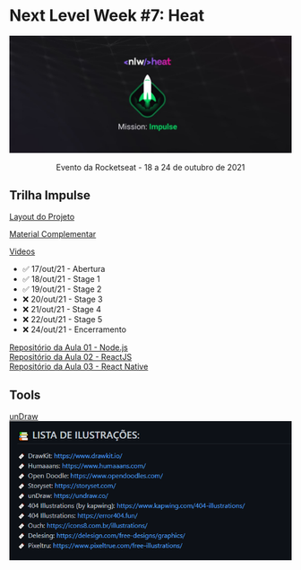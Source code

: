 # Next Level Week #7: Heat

![nlw-heat-impulse-logo](./archive/nlw-heat-impulse.jpg)
<p align="center">Evento da Rocketseat - 18 a 24 de outubro de 2021</p>

## Trilha Impulse

[Layout do Projeto](https://www.figma.com/community/file/1031699316177416916)

[Material Complementar](https://efficient-sloth-d85.notion.site/Impulse-240cb588fb8d4089917c7a6cef0008b3)

[Videos](https://nextlevelweek.com/episodios/impulse/aula-1/edicao/7)

- ✅ 17/out/21 - Abertura
- ✅ 18/out/21 - Stage 1
- ✅ 19/out/21 - Stage 2
- ❌ 20/out/21 - Stage 3
- ❌ 21/out/21 - Stage 4
- ❌ 22/out/21 - Stage 5
- ❌ 24/out/21 - Encerramento

[Repositório da Aula 01 - Node.js](https://github.com/rocketseat-education/nlw-heat-node)\
[Repositório da Aula 02 - ReactJS](https://github.com/rocketseat-education/nlw-heat-web)\
[Repositório da Aula 03 - React Native](https://github.com/rocketseat-education/nlw-heat-reactnative)

## Tools

[unDraw](https://undraw.co/)
![Tools](./archive/tools.png)
